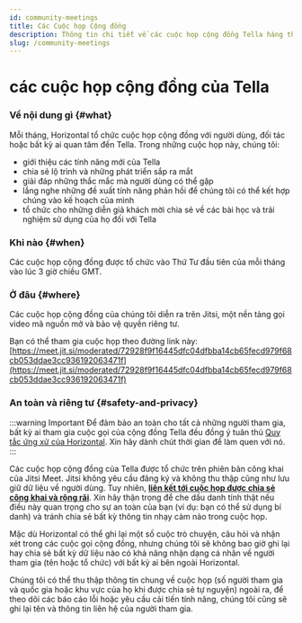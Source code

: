 ```yaml
---
id: community-meetings
title: Các Cuộc họp Cộng đồng
description: Thông tin chi tiết về các cuộc họp cộng đồng Tella hàng tháng
slug: /community-meetings
---
```


# các cuộc họp cộng đồng của Tella

### Về nội dung gì {#what}

Mỗi tháng, Horizontal tổ chức cuộc họp cộng đồng với người dùng, đối tác hoặc bất kỳ ai quan tâm đến Tella.  Trong những cuộc họp này, chúng tôi:

-   giới thiệu các tính năng mới của Tella
-   chia sẻ lộ trình và những phát triển sắp ra mắt
-   giải đáp những thắc mắc mà người dùng có thể gặp
-   lắng nghe những đề xuất tính năng phản hồi để chúng tôi có thể kết hợp chúng vào kế hoạch của mình
-   tổ chức cho những diễn giả khách mời chia sẻ về các bài học và trải nghiệm sử dụng của họ đối với Tella

### Khi nào {#when}

Các cuộc họp cộng đồng được tổ chức vào Thứ Tư đầu tiên của mỗi tháng vào lúc 3 giờ chiều GMT.



### Ở đâu {#where}

Các cuộc họp cộng đồng của chúng tôi diễn ra trên Jitsi, một nền tảng gọi video mã nguồn mở và bảo vệ quyền riêng tư.

Bạn có thể tham gia cuộc họp theo đường link này: [https://meet.jit.si/moderated/72928f9f16445dfc04dfbba14cb65fecd979f68cb053ddae3cc936192063471f](https://meet.jit.si/moderated/72928f9f16445dfc04dfbba14cb65fecd979f68cb053ddae3cc936192063471f)

### An toàn và riêng tư {#safety-and-privacy}

:::warning Important
Để đảm bảo an toàn cho tất cả những người tham gia, bất kỳ ai tham gia cuộc gọi của cộng đồng Tella đều đồng ý tuân thủ [Quy tắc ứng xử của Horizontal](https://horizontal-org.slite.com/app/docs/E33mV5cWaJhd8x/Horizontal-Code-of-Conduct). Xin hãy dành chút thời gian để làm quen với nó.
:::

Các cuộc họp cộng đồng của Tella được tổ chức trên phiên bản công khai của Jitsi Meet.  Jitsi không yêu cầu đăng ký và không thu thập cũng như lưu giữ dữ liệu về người dùng. Tuy nhiên, <u>**liên kết tới cuộc họp được chia sẻ công khai và rộng rãi**</u>. Xin hãy thận trọng để che dấu danh tính thật nếu điều này quan trọng cho sự an toàn của bạn (ví dụ: bạn có thể sử dụng bí danh) và tránh chia sẻ bất kỳ thông tin nhạy cảm nào trong cuộc họp.

Mặc dù Horizontal có thể ghi lại một số cuộc trò chuyện, câu hỏi và nhận xét trong các cuộc gọi cộng đồng, nhưng chúng tôi sẽ không bao giờ ghi lại hay chia sẻ bất kỳ dữ liệu nào có khả năng nhận dạng cá nhân về người tham gia (tên hoặc tổ chức) với bất kỳ ai bên ngoài Horizontal.

Chúng tôi có thể thu thập thông tin chung về cuộc họp (số người tham gia và quốc gia hoặc khu vực của họ khi được chia sẻ tự nguyện) ngoài ra, để theo dõi các báo cáo lỗi hoặc yêu cầu cải tiến tính năng, chúng tôi cũng sẽ ghi lại tên và thông tin liên hệ của người tham gia.
